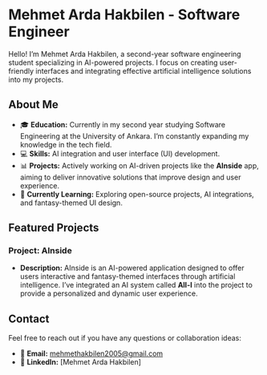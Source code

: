 # Mehmet Arda Hakbilen - Software Engineer

Hello! I’m Mehmet Arda Hakbilen, a second-year software engineering student specializing in AI-powered projects. I focus on creating user-friendly interfaces and integrating effective artificial intelligence solutions into my projects.

## About Me
- 🎓 **Education:** Currently in my second year studying Software Engineering at the University of Ankara. I’m constantly expanding my knowledge in the tech field.
- 💻 **Skills:** AI integration and user interface (UI) development.
- 📊 **Projects:** Actively working on AI-driven projects like the **AInside** app, aiming to deliver innovative solutions that improve design and user experience.
- 🌱 **Currently Learning:** Exploring open-source projects, AI integrations, and fantasy-themed UI design.

## Featured Projects
### Project: AInside
- **Description:** AInside is an AI-powered application designed to offer users interactive and fantasy-themed interfaces through artificial intelligence. I’ve integrated an AI system called **All-I** into the project to provide a personalized and dynamic user experience.

## Contact
Feel free to reach out if you have any questions or collaboration ideas:

- 📧 **Email:** [mehmethakbilen2005@gmail.com](mailto:mehmethakbilen2005@gmail.com)
- 💼 **LinkedIn:** [Mehmet Arda Hakbilen]
